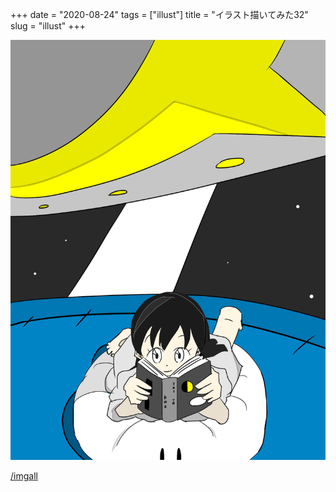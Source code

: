 +++
date = "2020-08-24"
tags = ["illust"]
title = "イラスト描いてみた32"
slug = "illust"
+++

![](/img/yui_32.png)


[/imgall](/imgall)
